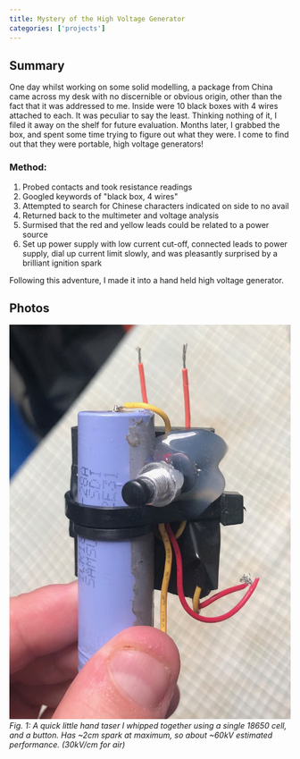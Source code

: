 ```yaml
---
title: Mystery of the High Voltage Generator
categories: ['projects']
---
```

## Summary

One day whilst working on some solid modelling, a package from China came across my desk with no discernible or obvious origin, other than the fact that it was addressed to me. Inside were 10 black boxes with 4 wires attached to each. It was peculiar to say the least. Thinking nothing of it, I filed it away on the shelf for future evaluation. Months later, I grabbed the box, and spent some time trying to figure out what they were. I come to find out that they were portable, high voltage generators!

### Method:

1. Probed contacts and took resistance readings
2. Googled keywords of "black box, 4 wires"
3. Attempted to search for Chinese characters indicated on side to no avail
4. Returned back to the multimeter and voltage analysis
5. Surmised that the red and yellow leads could be related to a power source
6. Set up power supply with low current cut-off, connected leads to power supply, dial up current limit slowly, and was pleasantly surprised by a brilliant ignition spark

Following this adventure, I made it into a hand held high voltage generator.

## Photos

![](handheld.JPEG)
*Fig. 1: A quick little hand taser I whipped together using a single 18650 cell, and a button. Has ~2cm spark at maximum, so about ~60kV estimated performance. (30kV/cm for air)*
